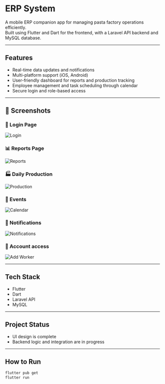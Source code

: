 # ERP System

A mobile ERP companion app for managing pasta factory operations efficiently.  
Built using Flutter and Dart for the frontend, with a Laravel API backend and MySQL database.

---

## Features

- Real-time data updates and notifications  
- Multi-platform support (iOS, Android)  
- User-friendly dashboard for reports and production tracking  
- Employee management and task scheduling through calendar  
- Secure login and role-based access  

---
## 📸 Screenshots

### 🔐 Login Page
![Login](Login.png)

### 📊 Reports Page
![Reports](Reports.png)

### 🏭 Daily Production
![Production](Details_of_daily_production.png)

### 📆 Events
![Calendar](Events.png)

### 🔔 Notifications
![Notifications](Notifications.png)

### 👷 Account access
![Add Worker](Account_access.png)

---

## Tech Stack

- Flutter  
- Dart  
- Laravel API  
- MySQL  

---

## Project Status

- UI design is complete  
- Backend logic and integration are in progress  

---

## How to Run

```bash
flutter pub get
flutter run
